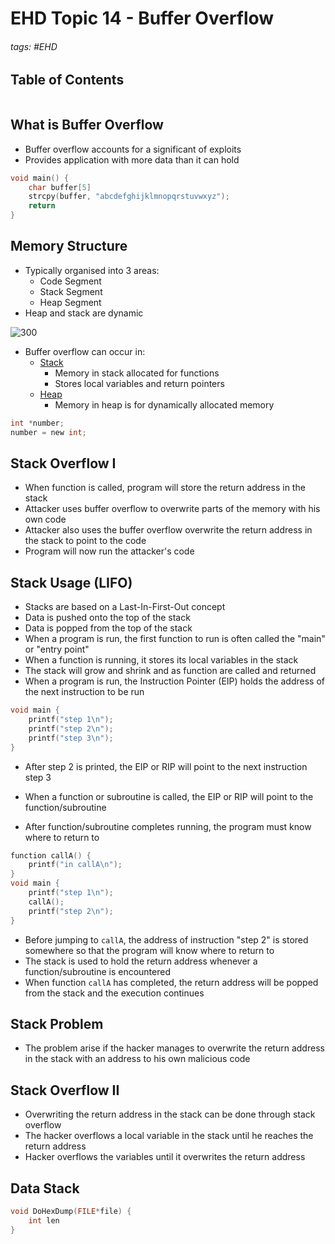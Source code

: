 # EHD Topic 14 - Buffer Overflow

###### tags: #EHD 

## Table of Contents
```toc
```

## What is Buffer Overflow
- Buffer overflow accounts for a significant of exploits
- Provides application with more data than it can hold

```c
void main() {
	char buffer[5]
	strcpy(buffer, "abcdefghijklmnopqrstuvwxyz");
	return
}
```

## Memory Structure
- Typically organised into 3 areas:
	- Code Segment
	- Stack Segment
	- Heap Segment
- Heap and stack are dynamic

![300](https://i.imgur.com/u9kgsZX.png)

- Buffer overflow can occur in:
	- <u>Stack</u>
		- Memory in stack allocated for functions
		- Stores local variables and return pointers
	- <u>Heap</u>
		- Memory in heap is for dynamically allocated memory

```c
int *number;
number = new int;
```

## Stack Overflow I
- When function is called, program will store the return address in the stack
- Attacker uses buffer overflow to overwrite parts of the memory with his own code
- Attacker also uses the buffer overflow overwrite the return address in the stack to point to the code
- Program will now run the attacker's code

## Stack Usage (LIFO)
- Stacks are based on a Last-In-First-Out concept
- Data is pushed onto the top of the stack
- Data is popped from the top of the stack
- When a program is run, the first function to run is often called the "main" or "entry point"
- When a function is running, it stores its local variables in the stack
- The stack will grow and shrink and as function are called and returned
- When a program is run, the Instruction Pointer (EIP) holds the address of the next instruction to be run

```c
void main {
	printf("step 1\n");
	printf("step 2\n");
	printf("step 3\n");
}
```

- After step 2 is printed, the EIP or RIP will point to the next instruction step 3

- When a function or subroutine is called, the EIP or RIP will point to the function/subroutine
- After function/subroutine completes running, the program must know where to return to
```c
function callA() {
	printf("in callA\n");
}
void main {
	printf("step 1\n");
	callA();
	printf("step 2\n");
}
```
- Before jumping to `callA`, the address of instruction "step 2" is stored somewhere so that the program will know where to return to 
- The stack is used to hold the return address whenever a function/subroutine is encountered
- When function `callA` has completed, the return address will be popped from the stack and the execution continues

## Stack Problem
- The problem arise if the hacker manages to overwrite the return address in the stack with an address to his own malicious code

## Stack Overflow II
- Overwriting the return address in the stack can be done through stack overflow
- The hacker overflows a local variable in the stack until he reaches the return address
- Hacker overflows the variables until it overwrites the return address

## Data Stack
```c
void DoHexDump(FILE*file) {
	int len
}
```